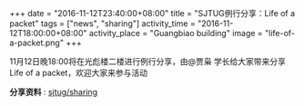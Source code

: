 
+++
date = "2016-11-12T23:40:00+08:00"
title = "SJTUG例行分享：Life of a packet"
tags = ["news", "sharing"]
activity_time = "2016-11-12T18:00:00+08:00"
activity_place = "Guangbiao building"
image = "life-of-a-packet.png"
+++

11月12日晚18:00将在光彪楼二楼进行例行分享，由@贾枭 学长给大家带来分享 Life of a packet，欢迎大家来参与活动

**分享资料** : [sjtug/sharing](https://github.com/sjtug/sharing/tree/master/2016-11-12)
